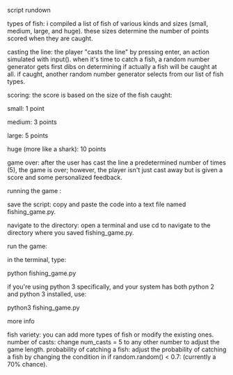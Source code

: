 script rundown

types of fish: i compiled a list of fish of various kinds and sizes (small, medium, large, and huge). these sizes determine the number of points scored when they are caught.

casting the line: the player "casts the line" by pressing enter, an action simulated with input(). when it's time to catch a fish, a random number generator gets first dibs on determining if actually a fish will be caught at all. if caught, another random number generator selects from our list of fish types.

scoring: the score is based on the size of the fish caught:

small: 1 point

medium: 3 points

large: 5 points

huge (more like a shark): 10 points

game over: after the user has cast the line a predetermined number of times (5), the game is over; however, the player isn't just cast away but is given a score and some personalized feedback.

running the game :

save the script: copy and paste the code into a text file named fishing_game.py.

navigate to the directory: open a terminal and use cd to navigate to the directory where you saved fishing_game.py.

run the game:

in the terminal, type:
    
python fishing_game.py
    
if you're using python 3 specifically, and your system has both python 2 and python 3 installed, use:
    
python3 fishing_game.py

more info 

fish variety: you can add more types of fish or modify the existing ones.
number of casts: change num_casts = 5 to any other number to adjust the game length.
probability of catching a fish: adjust the probability of catching a fish by changing the condition in if random.random() < 0.7: (currently a 70% chance).
